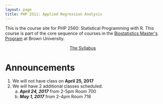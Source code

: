 ```yaml
---
layout: page
title: PHP 2511: Applied Regression Analysis
---
```




<div class="main-explain-area jumbotron">


This is the course site for PHP 2560: Statistical Programming with R. This course is part of the core sequence of courses in the <a href="https://www.brown.edu/academics/public-health/biostatistics/educational-programs/masters-program">Biostatistics Master's Program</a> at Brown University.

<div style="text-align: center;">
  <a class="btn btn-intro btn-lg" href="http://php2560.com/syllabus/">The Syllabus</a>
</div>


</div>






<div class="main-explain-area jumbotron">

<h1> Announcements</h1>



<ol style="list-style-type: decimal">
<li>We will not have class on <strong>April 25, 2017</strong></li>
<li>We will have 2 additional classes scheduled.
<ol style="list-style-type: lower-alpha">
<li><strong><em>April 24, 2017</em></strong> from 2-5pm Room 700</li>
<li><strong><em>May 1, 2017</em></strong> from 2-4pm Room 718</li>
</ol></li>
</ol>
</div>
